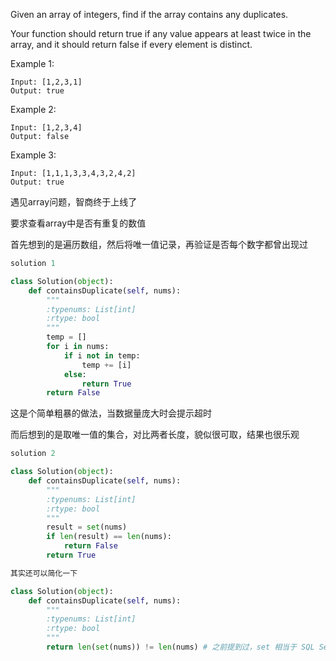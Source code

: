 Given an array of integers, find if the array contains any duplicates.

Your function should return true if any value appears at least twice in the array, and it should return false if every element is distinct.

Example 1:
```
Input: [1,2,3,1]
Output: true
```
Example 2:
```
Input: [1,2,3,4]
Output: false
```
Example 3:
```
Input: [1,1,1,3,3,4,3,2,4,2]
Output: true
```
遇见array问题，智商终于上线了

要求查看array中是否有重复的数值

首先想到的是遍历数组，然后将唯一值记录，再验证是否每个数字都曾出现过
```python
solution 1

class Solution(object):
    def containsDuplicate(self, nums):
        """
        :typenums: List[int]
        :rtype: bool
        """
        temp = []
        for i in nums:
            if i not in temp:
                temp += [i]
            else:
                return True
        return False
```
这是个简单粗暴的做法，当数据量庞大时会提示超时

 

而后想到的是取唯一值的集合，对比两者长度，貌似很可取，结果也很乐观
```python
solution 2

class Solution(object):
    def containsDuplicate(self, nums):
        """
        :typenums: List[int]
        :rtype: bool
        """
        result = set(nums)
        if len(result) == len(nums):
            return False
        return True

其实还可以简化一下

class Solution(object):
    def containsDuplicate(self, nums):
        """
        :typenums: List[int]
        :rtype: bool
        """
        return len(set(nums)) != len(nums) # 之前提到过，set 相当于 SQL Server 里的 distinct
